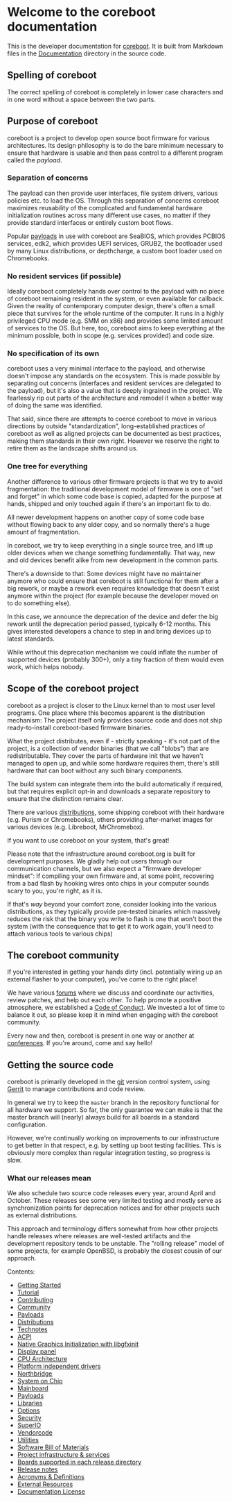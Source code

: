 # Welcome to the coreboot documentation

This is the developer documentation for [coreboot](https://coreboot.org).
It is built from Markdown files in the
[Documentation](https://review.coreboot.org/cgit/coreboot.git/tree/Documentation)
directory in the source code.

## Spelling of coreboot

The correct spelling of coreboot is completely in lower case characters and in
one word without a space between the two parts.

## Purpose of coreboot

coreboot is a project to develop open source boot firmware for various
architectures. Its design philosophy is to do the bare minimum necessary to
ensure that hardware is usable and then pass control to a different program
called the _payload_.

### Separation of concerns

The payload can then provide user interfaces, file system drivers,
various policies etc. to load the OS. Through this separation of concerns
coreboot maximizes reusability of the complicated and fundamental hardware
initialization routines across many different use cases, no matter if
they provide standard interfaces or entirely custom boot flows.

Popular [payloads](payloads.md) in use with coreboot are SeaBIOS,
which provides PCBIOS services, edk2, which provides UEFI services,
GRUB2, the bootloader used by many Linux distributions, or depthcharge,
a custom boot loader used on Chromebooks.

### No resident services (if possible)

Ideally coreboot completely hands over control to the payload with no
piece of coreboot remaining resident in the system, or even available
for callback.  Given the reality of contemporary computer design,
there's often a small piece that survives for the whole runtime of
the computer. It runs in a highly privileged CPU mode (e.g. SMM on x86)
and provides some limited amount of services to the OS. But here, too,
coreboot aims to keep everything at the minimum possible, both in scope
(e.g. services provided) and code size.

### No specification of its own

coreboot uses a very minimal interface to the payload, and otherwise
doesn't impose any standards on the ecosystem. This is made possible by
separating out concerns (interfaces and resident services are delegated
to the payload), but it's also a value that is deeply ingrained in the
project. We fearlessly rip out parts of the architecture and remodel it
when a better way of doing the same was identified.

That said, since there are attempts to coerce coreboot to move in various
directions by outside "standardization", long-established practices of
coreboot as well as aligned projects can be documented as best practices,
making them standards in their own right. However we reserve the right to
retire them as the landscape shifts around us.

### One tree for everything

Another difference to various other firmware projects is that we try
to avoid fragmentation: the traditional development model of firmware
is one of "set and forget" in which some code base is copied, adapted
for the purpose at hands, shipped and only touched again if there's an
important fix to do.

All newer development happens on another copy of some code base without
flowing back to any older copy, and so normally there's a huge amount
of fragmentation.

In coreboot, we try to keep everything in a single source tree, and
lift up older devices when we change something fundamentally. That way,
new and old devices benefit alike from new development in the common parts.

There's a downside to that: Some devices might have no maintainer anymore
who could ensure that coreboot is still functional for them after a big
rework, or maybe a rework even requires knowledge that doesn't exist
anymore within the project (for example because the developer moved on
to do something else).

In this case, we announce the deprecation of the device and defer the big
rework until the deprecation period passed, typically 6-12 months. This
gives interested developers a chance to step in and bring devices up to
latest standards.

While without this deprecation mechanism we could inflate the number
of supported devices (probably 300+), only a tiny fraction of them
would even work, which helps nobody.

## Scope of the coreboot project

coreboot as a project is closer to the Linux kernel than to most
user level programs. One place where this becomes apparent is the
distribution mechanism: The project itself only provides source code
and does not ship ready-to-install coreboot-based firmware binaries.

What the project distributes, even if - strictly speaking - it's not
part of the project, is a collection of vendor binaries (that we call
"blobs") that are redistributable. They cover the parts of hardware init
that we haven't managed to open up, and while some hardware requires them,
there's still hardware that can boot without any such binary components.

The build system can integrate them into the build automatically if
required, but that requires explicit opt-in and downloads a separate
repository to ensure that the distinction remains clear.

There are various [distributions](distributions.md), some shipping
coreboot with their hardware (e.g. Purism or Chromebooks), others
providing after-market images for various devices (e.g. Libreboot,
MrChromebox).

If you want to use coreboot on your system, that's great!

Please note that the infrastructure around coreboot.org is built for
development purposes. We gladly help out users through our communication
channels, but we also expect a "firmware developer mindset": If compiling
your own firmware and, at some point, recovering from a bad flash by
hooking wires onto chips in your computer sounds scary to you, you're
right, as it is.

If that's _way_ beyond your comfort zone, consider looking into the
various distributions, as they typically provide pre-tested binaries
which massively reduces the risk that the binary you write to flash is
one that won't boot the system (with the consequence that to get it to work
again, you'll need to attach various tools to various chips)

## The coreboot community

If you're interested in getting your hands dirty (incl. potentially wiring
up an external flasher to your computer), you've come to the right place!

We have various [forums](community/forums.md) where we discuss and coordinate
our activities, review patches, and help out each other. To
help promote a positive atmosphere, we established a [Code of
Conduct](community/code_of_conduct.md). We invested a lot of time
to balance it out, so please keep it in mind when engaging with the
coreboot community.

Every now and then, coreboot is present in one way or another at
[conferences](community/conferences.md). If you're around, come and
say hello!

## Getting the source code

coreboot is primarily developed in the
[git](https://review.coreboot.org/cgit/coreboot.git) version control
system, using [Gerrit](https://review.coreboot.org) to manage
contributions and code review.

In general we try to keep the `master` branch in the repository functional
for all hardware we support. So far, the only guarantee we can make is
that the master branch will (nearly) always build for all boards in a
standard configuration.

However, we're continually working on improvements to our infrastructure to
get better in that respect, e.g. by setting up boot testing facilities. This
is obviously more complex than regular integration testing, so progress
is slow.

### What our releases mean

We also schedule two source code releases every year, around April and
October. These releases see some very limited testing and mostly serve
as synchronization points for deprecation notices and for other projects
such as external distributions.

This approach and terminology differs somewhat from how other projects handle
releases where releases are well-tested artifacts and the development
repository tends to be unstable. The "rolling release" model of some projects,
for example OpenBSD, is probably the closest cousin of our approach.

Contents:

* [Getting Started](getting_started/index.md)
* [Tutorial](tutorial/index.md)
* [Contributing](contributing/index.md)
* [Community](community/index.md)
* [Payloads](payloads.md)
* [Distributions](distributions.md)
* [Technotes](technotes/index.md)
* [ACPI](acpi/index.md)
* [Native Graphics Initialization with libgfxinit](gfx/libgfxinit.md)
* [Display panel](gfx/display-panel.md)
* [CPU Architecture](arch/index.md)
* [Platform independent drivers](drivers/index.md)
* [Northbridge](northbridge/index.md)
* [System on Chip](soc/index.md)
* [Mainboard](mainboard/index.md)
* [Payloads](lib/payloads/index.md)
* [Libraries](lib/index.md)
* [Options](lib/option.md)
* [Security](security/index.md)
* [SuperIO](superio/index.md)
* [Vendorcode](vendorcode/index.md)
* [Utilities](util.md)
* [Software Bill of Materials](sbom/sbom.md)
* [Project infrastructure & services](infrastructure/index.md)
* [Boards supported in each release directory](releases/boards_supported_on_branches.md)
* [Release notes](releases/index.md)
* [Acronyms & Definitions](acronyms.md)
* [External Resources](external_docs.md)
* [Documentation License](documentation_license.md)
